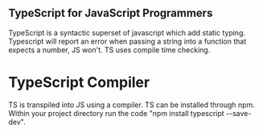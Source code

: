 ## TypeScript for JavaScript Programmers
TypeScript is a syntactic superset of javascript which add static typing. Typescript will report an error when passing a string into a function that expects a number, JS won't. TS uses compile time checking.
# TypeScript Compiler
TS is transpiled into JS using a compiler. TS can be installed through npm. Within your project directory run the code "npm install typescript --save-dev".